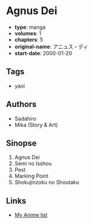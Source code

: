 # Agnus Dei

-   **type**: manga
-   **volumes**: 1
-   **chapters**: 5
-   **original-name**: アニュス・ディ
-   **start-date**: 2000-01-20

## Tags

-   yaoi

## Authors

-   Sadahiro
-   Mika (Story & Art)

## Sinopse

1. Agnus Dei
2. Semi no Isshou
3. Pest
4. Marking Point
5. Shokujinzoku no Shoutaku

## Links

-   [My Anime list](https://myanimelist.net/manga/10928/Agnus_Dei)
